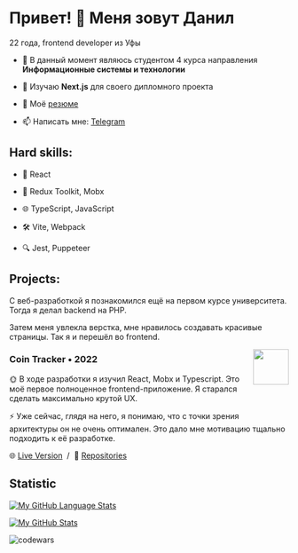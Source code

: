 # Привет! 👋 Меня зовут Данил</h1>

22 года, frontend developer из Уфы

- 🔭 В данный момент являюсь студентом 4 курса направления **Информационные системы и технологии**

- 🌱 Изучаю **Next.js** для своего дипломного проекта

- 📄 Моё [резюме](https://career.habr.com/yadaro4ka)

- 📫 Написать мне: [Telegram](https://t.me/yadaro4ka)



## Hard skills: 
- 🚀 React

- 🏪 Redux Toolkit, Mobx

- 🌐 TypeScript, JavaScript

- 🛠️ Vite, Webpack

- 🔍 Jest, Puppeteer

## Projects:

С веб-разработкой я познакомился ещё на первом курсе университета. Тогда я делал backend на PHP.

Затем меня увлекла верстка, мне нравилось создавать красивые страницы. Так я и перешёл во frontend.

<img src="https://cdn-icons-png.flaticon.com/512/5968/5968260.png" align="right" width="64" alt="" />

### Coin Tracker  •  2022

🌞  В ходе разработки я изучил React, Mobx и Typescript. Это моё первое полноценное frontend-приложение. Я старался сделать максимально крутой UX. 

⚡ Уже сейчас, глядя на него, я понимаю, что с точки зрения архитектуры он не очень оптимален. Это дало мне мотивацию тщально подходить к её разработке. 

🌐 [Live Version](https://yadaro4ka.netlify.app/) &nbsp;/&nbsp; 📕 [Repositories](https://github.com/yadarochka/crypto-coin-project)

## Statistic

[![My GitHub Language Stats](https://github-readme-stats.vercel.app/api/top-langs/?username=yadarochka&langs_count=5&theme=tokyonight)]()

[![My GitHub Stats](https://github-readme-stats.vercel.app/api/?username=yadarochka&count_private=true&theme=tokyonight&showicons=true)]()

![codewars](https://www.codewars.com/users/yadaro4ka/badges/large)
